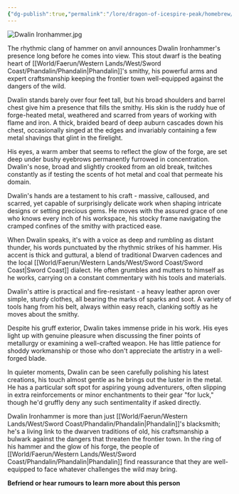 ```yaml
---
{"dg-publish":true,"permalink":"/lore/dragon-of-icespire-peak/homebrew/npcs/phandalin/dwalin-ironhammer/"}
---
```


![Dwalin Ironhammer.jpg](/img/user/Images/Characters/npcs/Phandalin/The%20Smithy/Dwalin%20Ironhammer.jpg)

The rhythmic clang of hammer on anvil announces Dwalin Ironhammer's presence long before he comes into view. This stout dwarf is the beating heart of [[World/Faerun/Western Lands/West/Sword Coast/Phandalin/Phandalin\|Phandalin]]'s smithy, his powerful arms and expert craftsmanship keeping the frontier town well-equipped against the dangers of the wild.

Dwalin stands barely over four feet tall, but his broad shoulders and barrel chest give him a presence that fills the smithy. His skin is the ruddy hue of forge-heated metal, weathered and scarred from years of working with flame and iron. A thick, braided beard of deep auburn cascades down his chest, occasionally singed at the edges and invariably containing a few metal shavings that glint in the firelight.

His eyes, a warm amber that seems to reflect the glow of the forge, are set deep under bushy eyebrows permanently furrowed in concentration. Dwalin's nose, broad and slightly crooked from an old break, twitches constantly as if testing the scents of hot metal and coal that permeate his domain.

Dwalin's hands are a testament to his craft - massive, calloused, and scarred, yet capable of surprisingly delicate work when shaping intricate designs or setting precious gems. He moves with the assured grace of one who knows every inch of his workspace, his stocky frame navigating the cramped confines of the smithy with practiced ease.

When Dwalin speaks, it's with a voice as deep and rumbling as distant thunder, his words punctuated by the rhythmic strikes of his hammer. His accent is thick and guttural, a blend of traditional Dwarven cadences and the local [[World/Faerun/Western Lands/West/Sword Coast/Sword Coast\|Sword Coast]] dialect. He often grumbles and mutters to himself as he works, carrying on a constant commentary with his tools and materials.

Dwalin's attire is practical and fire-resistant - a heavy leather apron over simple, sturdy clothes, all bearing the marks of sparks and soot. A variety of tools hang from his belt, always within easy reach, clanking softly as he moves about the smithy.

Despite his gruff exterior, Dwalin takes immense pride in his work. His eyes light up with genuine pleasure when discussing the finer points of metallurgy or examining a well-crafted weapon. He has little patience for shoddy workmanship or those who don't appreciate the artistry in a well-forged blade.

In quieter moments, Dwalin can be seen carefully polishing his latest creations, his touch almost gentle as he brings out the luster in the metal. He has a particular soft spot for aspiring young adventurers, often slipping in extra reinforcements or minor enchantments to their gear "for luck," though he'd gruffly deny any such sentimentality if asked directly.

Dwalin Ironhammer is more than just [[World/Faerun/Western Lands/West/Sword Coast/Phandalin/Phandalin\|Phandalin]]'s blacksmith; he's a living link to the dwarven traditions of old, his craftsmanship a bulwark against the dangers that threaten the frontier town. In the ring of his hammer and the glow of his forge, the people of [[World/Faerun/Western Lands/West/Sword Coast/Phandalin/Phandalin\|Phandalin]] find reassurance that they are well-equipped to face whatever challenges the wild may bring.

**Befriend or hear rumours to learn more about this person**